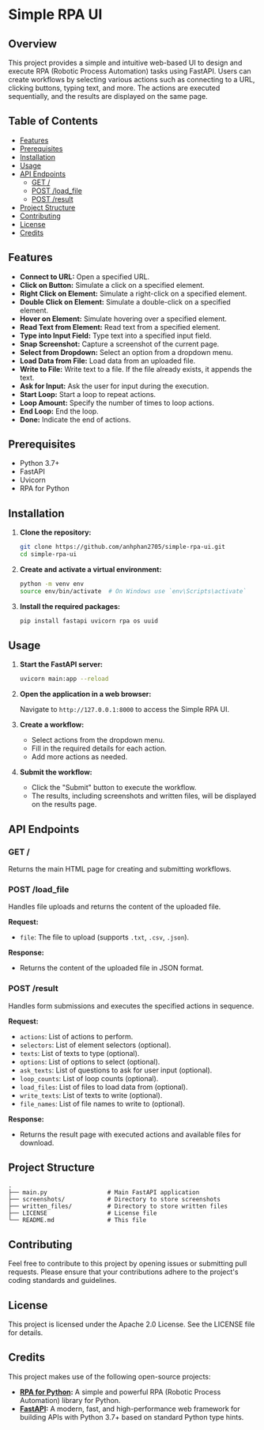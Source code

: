 # Simple RPA UI

## Overview

This project provides a simple and intuitive web-based UI to design and execute RPA (Robotic Process Automation) tasks using FastAPI. Users can create workflows by selecting various actions such as connecting to a URL, clicking buttons, typing text, and more. The actions are executed sequentially, and the results are displayed on the same page.

## Table of Contents

- [Features](#features)
- [Prerequisites](#prerequisites)
- [Installation](#installation)
- [Usage](#usage)
- [API Endpoints](#api-endpoints)
  - [GET /](#get-)
  - [POST /load_file](#post-load_file)
  - [POST /result](#post-result)
- [Project Structure](#project-structure)
- [Contributing](#contributing)
- [License](#license)
- [Credits](#credits)

## Features

- **Connect to URL:** Open a specified URL.
- **Click on Button:** Simulate a click on a specified element.
- **Right Click on Element:** Simulate a right-click on a specified element.
- **Double Click on Element:** Simulate a double-click on a specified element.
- **Hover on Element:** Simulate hovering over a specified element.
- **Read Text from Element:** Read text from a specified element.
- **Type into Input Field:** Type text into a specified input field.
- **Snap Screenshot:** Capture a screenshot of the current page.
- **Select from Dropdown:** Select an option from a dropdown menu.
- **Load Data from File:** Load data from an uploaded file.
- **Write to File:** Write text to a file. If the file already exists, it appends the text.
- **Ask for Input:** Ask the user for input during the execution.
- **Start Loop:** Start a loop to repeat actions.
- **Loop Amount:** Specify the number of times to loop actions.
- **End Loop:** End the loop.
- **Done:** Indicate the end of actions.

## Prerequisites

- Python 3.7+
- FastAPI
- Uvicorn
- RPA for Python

## Installation

1. **Clone the repository:**

    ```bash
    git clone https://github.com/anhphan2705/simple-rpa-ui.git
    cd simple-rpa-ui
    ```

2. **Create and activate a virtual environment:**

    ```bash
    python -m venv env
    source env/bin/activate  # On Windows use `env\Scripts\activate`
    ```

3. **Install the required packages:**

    ```bash
    pip install fastapi uvicorn rpa os uuid
    ```

## Usage

1. **Start the FastAPI server:**

    ```bash
    uvicorn main:app --reload
    ```

2. **Open the application in a web browser:**

    Navigate to `http://127.0.0.1:8000` to access the Simple RPA UI.

3. **Create a workflow:**

    - Select actions from the dropdown menu.
    - Fill in the required details for each action.
    - Add more actions as needed.

4. **Submit the workflow:**

    - Click the "Submit" button to execute the workflow.
    - The results, including screenshots and written files, will be displayed on the results page.

## API Endpoints

### GET /

Returns the main HTML page for creating and submitting workflows.

### POST /load_file

Handles file uploads and returns the content of the uploaded file.

**Request:**

- `file`: The file to upload (supports `.txt`, `.csv`, `.json`).

**Response:**

- Returns the content of the uploaded file in JSON format.

### POST /result

Handles form submissions and executes the specified actions in sequence.

**Request:**

- `actions`: List of actions to perform.
- `selectors`: List of element selectors (optional).
- `texts`: List of texts to type (optional).
- `options`: List of options to select (optional).
- `ask_texts`: List of questions to ask for user input (optional).
- `loop_counts`: List of loop counts (optional).
- `load_files`: List of files to load data from (optional).
- `write_texts`: List of texts to write (optional).
- `file_names`: List of file names to write to (optional).

**Response:**

- Returns the result page with executed actions and available files for download.

## Project Structure

```
.
├── main.py                 # Main FastAPI application
├── screenshots/            # Directory to store screenshots
├── written_files/          # Directory to store written files
├── LICENSE                 # License file
└── README.md               # This file
```

## Contributing

Feel free to contribute to this project by opening issues or submitting pull requests. Please ensure that your contributions adhere to the project's coding standards and guidelines.

## License

This project is licensed under the Apache 2.0 License. See the LICENSE file for details.

## Credits

This project makes use of the following open-source projects:

- **[RPA for Python](https://github.com/tebelorg/RPA-Python):** A simple and powerful RPA (Robotic Process Automation) library for Python.
- **[FastAPI](https://github.com/tiangolo/fastapi):** A modern, fast, and high-performance web framework for building APIs with Python 3.7+ based on standard Python type hints.
